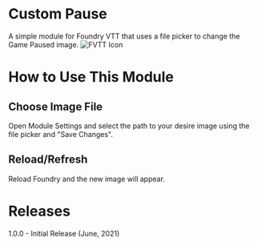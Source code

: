 # Custom Pause

A simple module for Foundry VTT that uses a file picker to change the Game Paused image.
![FVTT Icon](https://gitlab.com/jestevens210/custom-pause/-/raw/main/images/custom-pause-gif.gif)

# How to Use This Module

## Choose Image File

Open Module Settings and select the path to your desire image using the file picker and "Save Changes". 

## Reload/Refresh
Reload Foundry and the new image will appear.

# Releases

1.0.0 - Initial Release (June, 2021)
